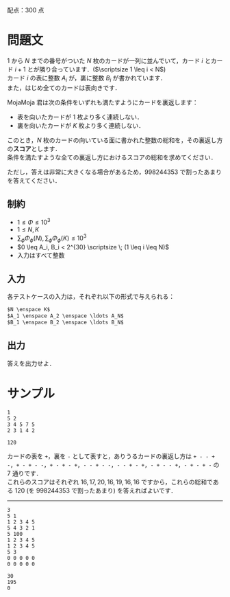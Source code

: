 配点：$300$ 点

問題文
=====
$1$ から $N$ までの番号がついた $N$ 枚のカードが一列に並んでいて，カード $i$ とカード $i+1$ とが隣り合っています．($\scriptsize 1 \leq i < N$)  
カード $i$ の表に整数 $A_i$ が，裏に整数 $B_i$ が書かれています．  
また，はじめ全てのカードは表向きです．  

MojaMoja 君は次の条件をいずれも満たすようにカードを裏返します：
- 表を向いたカードが $1$ 枚より多く連続しない．
- 裏を向いたカードが $K$ 枚より多く連続しない．

このとき，$N$ 枚のカードの向いている面に書かれた整数の総和を，その裏返し方の**スコア**とします．  
条件を満たすような全ての裏返し方におけるスコアの総和を求めてください．  

ただし，答えは非常に大きくなる場合があるため，$998244353$ で割ったあまりを答えてください．

制約
-----
- $1 \leq \Phi \leq 10^3$
- $1 \leq N, K$
- $\sum_{\phi} \Phi_{\phi}(N), \sum_{\phi} \Phi_{\phi}(K) \leq 10^3$
- $0 \leq A_i, B_i < 2^{30} \scriptsize \; (1 \leq i \leq N)$
- 入力はすべて整数

入力
-----
各テストケースの入力は，それぞれ以下の形式で与えられる：
```md
$N \enspace K$  
$A_1 \enspace A_2 \enspace \ldots A_N$  
$B_1 \enspace B_2 \enspace \ldots B_N$  

```

出力
-----
答えを出力せよ．  

サンプル
=====
```入力例1
1
5 2
3 4 5 7 5
2 3 1 4 2

```
```出力例1
120

```

カードの表を `+`，裏を `-` として表すと，ありうるカードの裏返し方は `+ - - + -`，`+ - + - -`，`+ - + - +`，`- - + - -`，`- - + - +`，`- + - - +`，`- + - + -` の $7$ 通りです．  
これらのスコアはそれぞれ $16, 17, 20, 16, 19, 16, 16$ ですから，これらの総和である $120$ (を $998244353$ で割ったあまり) を答えればよいです．

---
```入力例2
3
5 1
1 2 3 4 5
5 4 3 2 1
5 100
1 2 3 4 5
1 2 3 4 5
5 3
0 0 0 0 0
0 0 0 0 0

```
```出力例2
30
195
0

```
